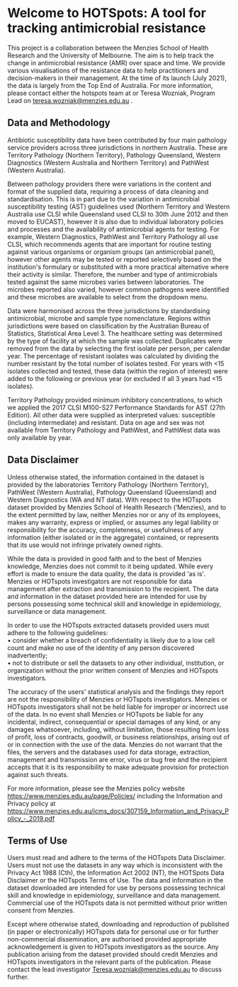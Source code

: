 # Welcome to HOTSpots: A tool for tracking antimicrobial resistance

This project is a collaboration between the Menzies School of Health Research and the University of Melbourne.
The aim is to help track the change in antimicrobial resistance (AMR) over space and time. We provide various visualisations of the resistance data to help practitioners and decision-makers in their management. At the time of its launch (July 2021), the data is largely from the Top End of Australia.
For more information, please contact either the hotspots team at or Teresa Wozniak, Program Lead on teresa.wozniak@menzies.edu.au . 

## Data and Methodology
Antibiotic susceptibility data have been contributed by four main pathology service providers across three jurisdictions in northern Australia. These are Territory Pathology (Northern Territory), Pathology Queensland, Western Diagnostics (Western Australia and Northern Territory) and PathWest (Western Australia).  

Between pathology providers there were variations in the content and format of the supplied data, requiring a process of data cleaning and standardisation. This is in part due to the variation in antimicrobial susceptibility testing (AST) guidelines used (Northern Territory and Western Australia use CLSI while Queensland used CLSI to 30th  June 2012 and then moved to EUCAST), however it is also due to individual laboratory policies and processes and the availability of antimicrobial agents for testing. For example, Western Diagnostics, PathWest and Territory Pathology all use CLSI, which recommends agents that are important for routine testing against various organisms or organism groups (an antimicrobial panel), however other agents may be tested or reported selectively based on the institution's formulary or substituted with a more practical alternative where their activity is similar. Therefore, the number and type of antimicrobials tested against the same microbes varies between laboratories. The microbes reported also varied, however common pathogens were identified and these microbes are available to select from the dropdown menu.  

Data were harmonised across the three jurisdictions by standardising antimicrobial, microbe and sample type nomenclature. Regions within jurisdictions were based on classification by the Australian Bureau of Statistics, Statistical Area Level 3. The healthcare setting was determined by the type of facility at which the sample was collected. Duplicates were removed from the data by selecting the first isolate per person, per calendar year. The percentage of resistant isolates was calculated by dividing the number resistant by the total number of isolates tested. For years with <15 isolates collected and tested, these data (within the region of interest) were added to the following or previous year (or excluded if all 3 years had <15 isolates).  

Territory Pathology provided minimum inhibitory concentrations, to which we applied the 2017 CLSI M100-S27 Performance Standards for AST (27th Edition). All other data were supplied as interpreted values: susceptible (including intermediate) and resistant. Data on age and sex was not available from Territory Pathology and PathWest, and PathWest data was only available by year.  

## Data Disclaimer
Unless otherwise stated, the information contained in the dataset is provided by the laboratories Territory Pathology (Northern Territory), PathWest (Western Australia), Pathology Queensland (Queensland) and Western Diagnostics (WA and NT data). 
With respect to the HOTspots dataset provided by Menzies School of Health Research (‘Menzies), and to the extent permitted by law, neither Menzies nor or any of its employees, makes any warranty, express or implied, or assumes any legal liability or responsibility for the accuracy, completeness, or usefulness of any information (either isolated or in the aggregate) contained, or represents that its use would not infringe privately owned rights.   

While the data is provided in good faith and to the best of Menzies knowledge, Menzies does not commit to it being updated. While every effort is made to ensure the data quality, the data is provided 'as is'. Menzies or HOTspots investigators are not responsible for data management after extraction and transmission to the recipient. 
The data and information in the dataset provided here are intended for use by persons possessing some technical skill and knowledge in epidemiology, surveillance or data management.  

In order to use the HOTspots extracted datasets provided users must adhere to the following guidelines:  
•	consider whether a breach of confidentiality is likely due to a low cell count and make no use of the identity of any person discovered inadvertently;  
•	not to distribute or sell the datasets to any other individual, institution, or organization without the prior written consent of Menzies and HOTspots investigators.  

The accuracy of the users' statistical analysis and the findings they report are not the responsibility of Menzies or HOTspots investigators. Menzies or HOTspots investigators shall not be held liable for improper or incorrect use of the data. 
In no event shall Menzies or HOTspots be liable for any incidental, indirect, consequential or special damages of any kind, or any damages whatsoever, including, without limitation, those resulting from loss of profit, loss of contracts, goodwill, or business relationships, arising out of or in connection with the use of the data. 
Menzies do not warrant that the files, the servers and the databases used for data storage, extraction, management and transmission are error, virus or bug free and the recipient accepts that it is its responsibility to make adequate provision for protection against such threats.  

For more information, please see the Menzies policy website https://www.menzies.edu.au/page/Policies/ including the Information and Privacy policy at https://www.menzies.edu.au/icms_docs/307159_Information_and_Privacy_Policy_-_2019.pdf  


## Terms of Use
Users must read and adhere to the terms of the HOTspots Data Disclaimer. Users must not use the datasets in any way which is inconsistent with the Privacy Act 1988 (Cth), the Information Act 2002 (NT), the HOTSpots Data Disclaimer or the HOTspots Terms of Use.
The data and information in the dataset downloaded are intended for use by persons possessing technical skill and knowledge in epidemiology, surveillance and data management. Commercial use of the HOTspots data is not permitted without prior written consent from Menzies.  

Except where otherwise stated, downloading and reproduction of published (in paper or electronically) HOTspots data for personal use or for further non-commercial dissemination, are authorised provided appropriate acknowledgement is given to HOTspots investigators as the source. Any publication arising from the dataset provided should credit Menzies and HOTspots investigators in the relevant parts of the publication. Please contact the lead investigator Teresa.wozniak@menzies.edu.au to discuss further.  

                      
